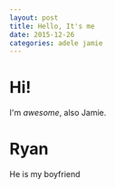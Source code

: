 ```yaml
---
layout: post
title: Hello, It's me
date: 2015-12-26
categories: adele jamie
---
```


# Hi!

I'm _awesome_, also Jamie.

# Ryan

He is my boyfriend
